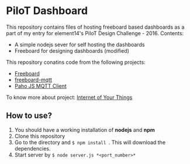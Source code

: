 # PiIoT Dashboard
This repository contains files of hosting freeboard based dashboards as a part of my entry for element14's PiIoT Design Challenge - 2016.
Contents:
* A simple nodejs sever for self hosting the dashboards
* Freeboard for designing dashboards (modified)

This repository conatins code from the following projects:
* [Freeboard](https://github.com/Freeboard/freeboard "Freeboard github repo")
* [freeboard-mqtt](https://github.com/alsm/freeboard-mqtt "Freeboard MQTT plugin")
* [Paho JS MQTT Client](http://www.eclipse.org/paho/clients/js/ "MQTT JS client from Eclipse Paho project")

To know more about project: [Internet of Your Things](https://www.element14.com/community/community/design-challenges/pi-iot/blog/2016/07/10/piiot-internet-of-your-things-index "Project Documentation")

## How to use?
1. You should have a working installation of **nodejs** and **npm**
2. Clone this repository
3. Go to the directory and ```$ npm install ```. This will download the dependencies.
4. Start server by ```$ node server.js *<port_number>*```
